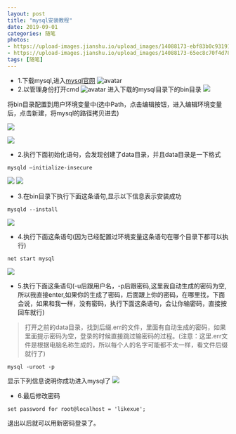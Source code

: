 ```yaml
---
layout: post
title: "mysql安装教程"
date: 2019-09-01
categories: 随笔
photos:
- https://upload-images.jianshu.io/upload_images/14088173-ebf83b0c93191145.png
- https://upload-images.jianshu.io/upload_images/14088173-65ec8c70f4d784a3.png
tags: [随笔]
---
```


+ 1.下载mysql,进入[mysql官网](https://dev.mysql.com/downloads/mysql/)
![avatar](https://upload-images.jianshu.io/upload_images/14088173-ebf83b0c93191145.png)
+ 2.以管理身份打开cmd
![avatar](https://upload-images.jianshu.io/upload_images/14088173-65ec8c70f4d784a3.png)
进入下载的mysql目录下的bin目录
![](https://upload-images.jianshu.io/upload_images/14088173-773554636f673fb3.PNG)

将bin目录配置到用户环境变量中(选中Path，点击编辑按钮，进入编辑环境变量后，点击新建，将mysql的路径拷贝进去)

![](https://upload-images.jianshu.io/upload_images/14088173-4432e46efa87a7a1.PNG)

![](https://upload-images.jianshu.io/upload_images/14088173-b78f38697b5685ca.PNG)

+ 2.执行下面初始化语句，会发现创建了data目录，并且data目录是一下格式
```
mysqld –initialize-insecure
```
![](https://upload-images.jianshu.io/upload_images/14088173-d5b9d243018b6aa7.PNG)
![](https://upload-images.jianshu.io/upload_images/14088173-555acb84c7224276.PNG)
+ 3.在bin目录下执行下面这条语句,显示以下信息表示安装成功
```
mysqld --install
```
![](https://upload-images.jianshu.io/upload_images/14088173-fbeaaaa33664f831.PNG)

+ 4.执行下面这条语句(因为已经配置过环境变量这条语句在哪个目录下都可以执行)
```
net start mysql
```
![](https://upload-images.jianshu.io/upload_images/14088173-0695586fa4c736e7.PNG)
+ 5.执行下面这条语句(-u后跟用户名，-p后跟密码,这里我自动生成的密码为空,所以我直接enter,如果你的生成了密码，后面跟上你的密码，在哪里找，下面会说，如果和我一样，没有密码，执行下面这条语句，会让你输密码，直接按回车就行)
>打开之前的data目录，找到后缀.err的文件，里面有自动生成的密码，如果里面提示密码为空，登录的时候直接跳过输密码的过程。(注意：这里.err文件是根据电脑名称生成的，所以每个人的名字可能都不太一样，看文件后缀就行了)
```
mysql -uroot -p
```
显示下列信息说明你成功进入mysql了
![](https://upload-images.jianshu.io/upload_images/14088173-410aa788c940a3de.PNG)
+ 6.最后修改密码
```
set password for root@localhost = 'likexue';
```
退出以后就可以用新密码登录了。


